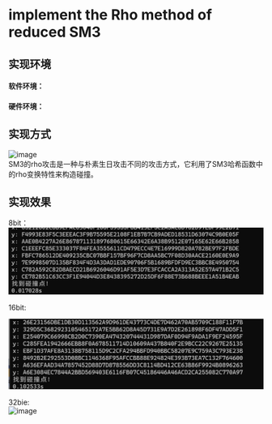 # implement the Rho method of reduced SM3
## 实现环境
#### 软件环境：
#### 硬件环境：
## 实现方式
<img width="273" alt="image" src="https://github.com/jixujin64/homework-group-37/assets/139337238/c1e23bf3-b568-4397-8da0-acd0a60430c3">   <br>
SM3的rho攻击是一种与朴素生日攻击不同的攻击方式，它利用了SM3哈希函数中的rho变换特性来构造碰撞。
## 实现效果
8bit：<br>
![inage](https://github.com/jixujin64/homework-group-37/blob/main/project_2/8bits.png?raw=true)

16bit:<br>

![image](https://github.com/jixujin64/homework-group-37/blob/main/project_2/16bits.png?raw=true)

32bie: <br>
![image]()


